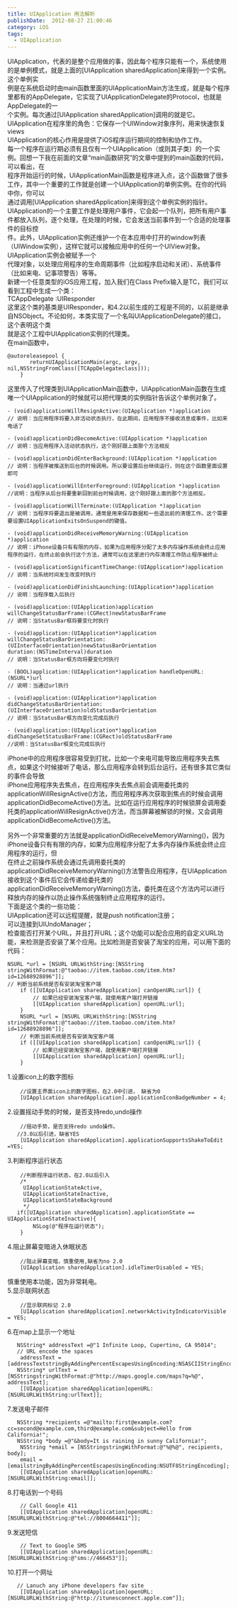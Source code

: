 ```yaml
---
title: UIApplication 用法解析
publishDate:  2012-08-27 21:00:46
category: iOS
tags:
  - UIApplication
---
```


UIApplication，代表的是整个应用做的事，因此每个程序只能有一个，系统使用的是单例模式，就是上面的[UIApplication sharedApplication]来得到一个实例。这个单例实  
例是在系统启动时由main函数里面的UIApplicationMain方法生成，就是每个程序里都有的AppDelegate，它实现了UIApplicationDelegate的Protocol，也就是AppDelegate的一  
个实例。每次通过[UIApplication sharedApplication]调用的就是它。  
UIApplication在程序里的角色：它保存一个UIWindow对象序列，用来快速恢复views  
UIApplication的核心作用是提供了iOS程序运行期间的控制和协作工作。  
每一个程序在运行期必须有且仅有一个UIApplication（或则其子类）的一个实例。回想一下我在前面的文章“main函数研究”的文章中提到的main函数的代码，可以看出，在  
程序开始运行的时候，UIApplicationMain函数是程序进入点，这个函数做了很多工作，其中一个重要的工作就是创建一个UIApplication的单例实例。在你的代码中你，你可以  
通过调用[UIApplication sharedApplication]来得到这个单例实例的指针。  
UIApplication的一个主要工作是处理用户事件，它会起一个队列，把所有用户事件都放入队列，逐个处理，在处理的时候，它会发送当前事件到一个合适的处理事件的目标控  
件。此外，UIApplication实例还维护一个在本应用中打开的window列表（UIWindow实例），这样它就可以接触应用中的任何一个UIView对象。UIApplication实例会被赋予一个  
代理对象，以处理应用程序的生命周期事件（比如程序启动和关闭）、系统事件（比如来电、记事项警告）等等。  
新建一个任意类型的iOS应用工程，加入我们在Class Prefix输入是TC，我们可以看到工程中生成一个类：  
TCAppDelegate :UIResponder <UIApplicationDelegate>  
这里这个类的基类是UIResponder，和4.2以前生成的工程是不同的，以前是继承自NSObject。不论如何，本类实现了一个名叫UIApplicationDelegate的接口，这个表明这个类  
就是这个工程中UIApplication实例的代理类。  
在main函数中，  
```objc
@autoreleasepool {  
       returnUIApplicationMain(argc, argv, nil,NSStringFromClass([TCAppDelegateclass]));  
    }
```

<!-- more -->

这里传入了代理类到UIApplicationMain函数中，UIApplicationMain函数在生成唯一个UIApplication的时候就可以把代理类的实例指针告诉这个单例对象了。
```objc
- (void)applicationWillResignActive:(UIApplication *)application  
// 说明：当应用程序将要入非活动状态执行，在此期间，应用程序不接收消息或事件，比如来电话了 

- (void)applicationDidBecomeActive:(UIApplication *)application  
// 说明：当应用程序入活动状态执行，这个刚好跟上面那个方法相反  

- (void)applicationDidEnterBackground:(UIApplication *)application  
// 说明：当程序被推送到后台的时候调用。所以要设置后台继续运行，则在这个函数里面设置即可  

- (void)applicationWillEnterForeground:(UIApplication *)application  
//说明：当程序从后台将要重新回到前台时候调用，这个刚好跟上面的那个方法相反。  

- (void)applicationWillTerminate:(UIApplication *)application  
// 说明：当程序将要退出是被调用，通常是用来保存数据和一些退出前的清理工作。这个需要要设置UIApplicationExitsOnSuspend的键值。

- (void)applicationDidReceiveMemoryWarning:(UIApplication *)application  
// 说明：iPhone设备只有有限的内存，如果为应用程序分配了太多内存操作系统会终止应用程序的运行，在终止前会执行这个方法，通常可以在这里进行内存清理工作防止程序被终止 

- (void)applicationSignificantTimeChange:(UIApplication*)application  
// 说明：当系统时间发生改变时执行

- (void)applicationDidFinishLaunching:(UIApplication*)application  
// 说明：当程序载入后执行  

- (void)application:(UIApplication)application willChangeStatusBarFrame:(CGRect)newStatusBarFrame 
// 说明：当StatusBar框将要变化时执行

- (void)application:(UIApplication*)application willChangeStatusBarOrientation:(UIInterfaceOrientation)newStatusBarOrientation  
duration:(NSTimeInterval)duration  
// 说明：当StatusBar框方向将要变化时执行 

- (BOOL)application:(UIApplication*)application handleOpenURL:(NSURL*)url  
// 说明：当通过url执行  

- (void)application:(UIApplication*)application didChangeStatusBarOrientation:(UIInterfaceOrientation)oldStatusBarOrientation 
// 说明：当StatusBar框方向变化完成后执行  

- (void)application:(UIApplication*)application didChangeSetStatusBarFrame:(CGRect)oldStatusBarFrame  
//说明：当StatusBar框变化完成后执行  
```
   
iPhone中的应用程序很容易受到打扰，比如一个来电可能导致应用程序失去焦点，如果这个时候接听了电话，那么应用程序会转到后台运行。还有很多其它类似的事件会导致  
iPhone应用程序失去焦点，在应用程序失去焦点前会调用委托类的applicationWillResignActive()方法，而应用程序再次获取到焦点的时候会调用  
applicationDidBecomeActive()方法。比如在运行应用程序的时候锁屏会调用委托类的applicationWillResignActive()方法，而当屏幕被解锁的时候，又会调用  
applicationDidBecomeActive()方法。  
   
另外一个非常重要的方法就是applicationDidReceiveMemoryWarning()，因为iPhone设备只有有限的内存，如果为应用程序分配了太多内存操作系统会终止应用程序的运行，但  
在终止之前操作系统会通过先调用委托类的applicationDidReceiveMemoryWarning()方法警告应用程序，在UIApplication接收到这个事件后它会传递给委托类的  
applicationDidReceiveMemoryWarning()方法，委托类在这个方法内可以进行释放内存的操作以防止操作系统强制终止应用程序的运行。  
下面是这个类的一些功能：  
UIApplication还可以远程提醒，就是push notification注册；  
可以连接到UIUndoManager；  
检查能否打开某个URL，并且打开URL；这个功能可以配合应用的自定义URL功能，来检测是否安装了某个应用。比如检测是否安装了淘宝的应用，可以用下面的代码：  
```objc
NSURL *url = [NSURL URLWithString:[NSString stringWithFormat:@"taobao://item.taobao.com/item.htm?id=12688928896"]];    
// 判断当前系统是否有安装淘宝客户端 
    if ([[UIApplication sharedApplication] canOpenURL:url]) {    
        // 如果已经安装淘宝客户端，就使用客户端打开链接     
        [[UIApplication sharedApplication] openURL:url];    
    }    
    NSURL *url = [NSURL URLWithString:[NSString stringWithFormat:@"taobao://item.taobao.com/item.htm?id=12688928896"]];  
    // 判断当前系统是否有安装淘宝客户端  
    if ([[UIApplication sharedApplication] canOpenURL:url]) {  
        // 如果已经安装淘宝客户端，就使用客户端打开链接  
        [[UIApplication sharedApplication] openURL:url];  
    }  
```

1.设置icon上的数字图标
```objc  
    //设置主界面icon上的数字图标，在2.0中引进， 缺省为0  
    [UIApplication sharedApplication].applicationIconBadgeNumber = 4;
```

2.设置摇动手势的时候，是否支持redo,undo操作
```objc  
    //摇动手势，是否支持redo undo操作。  
   //3.0以后引进，缺省YES  
    [UIApplication sharedApplication].applicationSupportsShakeToEdit =YES;
```

3.判断程序运行状态
```objc
    //判断程序运行状态，在2.0以后引入  
    /* 
     UIApplicationStateActive, 
     UIApplicationStateInactive, 
     UIApplicationStateBackground 
     */  
   if([UIApplication sharedApplication].applicationState == UIApplicationStateInactive){  
        NSLog(@"程序在运行状态");  
    }
```

4.阻止屏幕变暗进入休眠状态
```objc
    //阻止屏幕变暗，慎重使用,缺省为no 2.0  
    [UIApplication sharedApplication].idleTimerDisabled = YES;
```

慎重使用本功能，因为非常耗电。  
5.显示联网状态  
```objc
    //显示联网标记 2.0  
    [UIApplication sharedApplication].networkActivityIndicatorVisible = YES;  
```

6.在map上显示一个地址
```objc
   NSString* addressText =@"1 Infinite Loop, Cupertino, CA 95014";  
   // URL encode the spaces  
    addressText =  [addressTextstringByAddingPercentEscapesUsingEncoding:NSASCIIStringEncoding];  
   NSString* urlText = [NSStringstringWithFormat:@"http://maps.google.com/maps?q=%@", addressText];  
    [[UIApplication sharedApplication]openURL:[NSURLURLWithString:urlText]]; 
```

7.发送电子邮件
```objc
   NSString *recipients =@"mailto:first@example.com?cc=second@example.com,third@example.com&subject=Hello from California!";  
   NSString *body =@"&body=It is raining in sunny California!";  
    NSString *email = [NSStringstringWithFormat:@"%@%@", recipients, body];  
    email = [emailstringByAddingPercentEscapesUsingEncoding:NSUTF8StringEncoding];  
    [[UIApplication sharedApplication]openURL:[NSURLURLWithString:email]];  
```

8.打电话到一个号码
```objc 
    // Call Google 411  
    [[UIApplication sharedApplication]openURL:[NSURLURLWithString:@"tel://8004664411"]];  
```

9.发送短信
```objc
    // Text to Google SMS  
    [[UIApplication sharedApplication]openURL:[NSURLURLWithString:@"sms://466453"]];  
```

10.打开一个网址
```objc
   // Lanuch any iPhone developers fav site  
    [[UIApplication sharedApplication]openURL:[NSURLURLWithString:@"http://itunesconnect.apple.com"]]; 
```